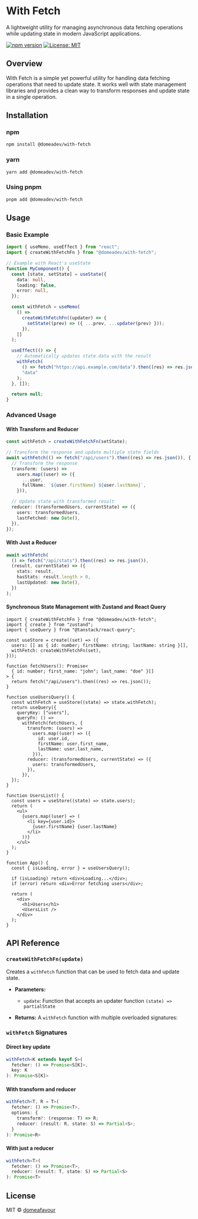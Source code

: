 # With Fetch

A lightweight utility for managing asynchronous data fetching operations while updating state in modern JavaScript applications.

[![npm version](https://img.shields.io/npm/v/@domeadev/with-fetch.svg)](https://www.npmjs.com/package/@domeadev/with-fetch)
[![License: MIT](https://img.shields.io/badge/License-MIT-yellow.svg)](https://opensource.org/licenses/MIT)

## Overview

With Fetch is a simple yet powerful utility for handling data fetching operations that need to update state. It works well with state management libraries and provides a clean way to transform responses and update state in a single operation.

## Installation

### npm

```bash
npm install @domeadev/with-fetch
```

### yarn

```bash
yarn add @domeadev/with-fetch
```

### Using pnpm

```bash
pnpm add @domeadev/with-fetch
```

## Usage

### Basic Example

```ts
import { useMemo, useEffect } from "react";
import { createWithFetchFn } from "@domeadev/with-fetch";

// Example with React's useState
function MyComponent() {
  const [state, setState] = useState({
    data: null,
    loading: false,
    error: null,
  });

  const withFetch = useMemo(
    () =>
      createWithFetchFn((updater) => {
        setState((prev) => ({ ...prev, ...updater(prev) }));
      }),
    []
  );

  useEffect(() => {
    // Automatically updates state.data with the result
    withFetch(
      () => fetch("https://api.example.com/data").then((res) => res.json()),
      "data"
    );
  }, []);

  return null;
}
```

### Advanced Usage

#### With Transform and Reducer

```typescript
const withFetch = createWithFetchFn(setState);

// Transform the response and update multiple state fields
await withFetch(() => fetch("/api/users").then((res) => res.json()), {
  // Transform the response
  transform: (users) =>
    users.map((user) => ({
      ...user,
      fullName: `${user.firstName} ${user.lastName}`,
    })),

  // Update state with transformed result
  reducer: (transformedUsers, currentState) => ({
    users: transformedUsers,
    lastFetched: new Date(),
  }),
});
```

#### With Just a Reducer

```typescript
await withFetch(
  () => fetch("/api/stats").then((res) => res.json()),
  (result, currentState) => ({
    stats: result,
    hasStats: result.length > 0,
    lastUpdated: new Date(),
  })
);
```

#### Synchronous State Management with Zustand and React Query

```tsx
import { createWithFetchFn } from "@domeadev/with-fetch";
import { create } from "zustand";
import { useQuery } from "@tanstack/react-query";

const useStore = create((set) => ({
  users: [] as { id: number; firstName: string; lastName: string }[],
  withFetch: createWithFetchFn(set),
}));

function fetchUsers(): Promise<
  { id: number; first_name: "john"; last_name: "doe" }[]
> {
  return fetch("/api/users").then((res) => res.json());
}

function useUsersQuery() {
  const withFetch = useStore((state) => state.withFetch);
  return useQuery({
    queryKey: ["users"],
    queryFn: () =>
      withFetch(fetchUsers, {
        transform: (users) =>
          users.map((user) => ({
            id: user.id,
            firstName: user.first_name,
            lastName: user.last_name,
          })),
        reducer: (transformedUsers, currentState) => ({
          users: transformedUsers,
        }),
      }),
  });
}

function UsersList() {
  const users = useStore((state) => state.users);
  return (
    <ul>
      {users.map((user) => (
        <li key={user.id}>
          {user.firstName} {user.lastName}
        </li>
      ))}
    </ul>
  );
}

function App() {
  const { isLoading, error } = useUsersQuery();

  if (isLoading) return <div>Loading...</div>;
  if (error) return <div>Error fetching users</div>;

  return (
    <div>
      <h1>Users</h1>
      <UsersList />
    </div>
  );
}
```

## API Reference

### `createWithFetchFn(update)`

Creates a `withFetch` function that can be used to fetch data and update state.

- **Parameters:**

  - `update`: Function that accepts an updater function `(state) => partialState`

- **Returns:** A `withFetch` function with multiple overloaded signatures:

### `withFetch` Signatures

#### Direct key update

```typescript
withFetch<K extends keyof S>(
  fetcher: () => Promise<S[K]>,
  key: K
): Promise<S[K]>
```

#### With transform and reducer

```typescript
withFetch<T, R = T>(
  fetcher: () => Promise<T>,
  options: {
    transform?: (response: T) => R;
    reducer: (result: R, state: S) => Partial<S>;
  }
): Promise<R>
```

#### With just a reducer

```typescript
withFetch<T>(
  fetcher: () => Promise<T>,
  reducer: (result: T, state: S) => Partial<S>
): Promise<T>
```

## License

MIT © [domeafavour](https://github.com/domeafavour)
